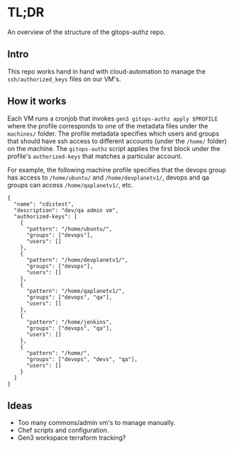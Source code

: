 # TL;DR

An overview of the structure of the gitops-authz repo.

## Intro

This repo works hand in hand with cloud-automation to manage the `ssh/authorized_keys` files on our VM's.

## How it works

Each VM runs a cronjob that invokes `gen3 gitops-authz apply $PROFILE` where the profile corresponds to one of the metadata files under the `machines/` folder.
The profile metadata specifies which users and groups that should have ssh access to different accounts (under the `/home/` folder) on the machine.  The `gitops-authz` script applies the first block under the profile's `authorized-keys` that matches a particular account.

For example, the following machine profile specifies that the devops group has access to `/home/ubuntu/` and `/home/devplanetv1/`, devops and qa groups can access `/home/qaplanetv1/`, etc.  


```
{
  "name": "cdistest",
  "description": "dev/qa admin vm",
  "authorized-keys": [
    {
      "pattern": "/home/ubuntu/",
      "groups": ["devops"],
      "users": []
    },
    {
      "pattern": "/home/devplanetv1/",
      "groups": ["devops"],
      "users": []
    },
    {
      "pattern": "/home/qaplanetv1/",
      "groups": ["devops", "qa"],
      "users": []
    },
    {
      "pattern": "/home/jenkins",
      "groups": ["devops", "qa"],
      "users": []
    },
    {
      "pattern": "/home/",
      "groups": ["devops", "devs", "qa"],
      "users": []
    }
  ]
}
```

## Ideas

* Too many commons/admin vm's to manage manually.
* Chef scripts and configuration.
* Gen3 workspace terraform tracking?
